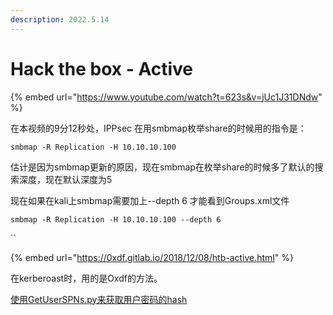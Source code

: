 ```yaml
---
description: 2022.5.14
---
```


# Hack the box - Active

{% embed url="https://www.youtube.com/watch?t=623s&v=jUc1J31DNdw" %}

在本视频的9分12秒处，IPPsec 在用smbmap枚举share的时候用的指令是：

`smbmap -R Replication -H 10.10.10.100`

估计是因为smbmap更新的原因，现在smbmap在枚举share的时候多了默认的搜索深度，现在默认深度为5

现在如果在kali上smbmap需要加上--depth 6 才能看到Groups.xml文件

`smbmap -R Replication -H 10.10.10.100 --depth 6`

``

{% embed url="https://0xdf.gitlab.io/2018/12/08/htb-active.html" %}

在kerberoast时，用的是Oxdf的方法。

[使用GetUserSPNs.py来获取用户密码的hash](impacket.md#getuserspns.py)
